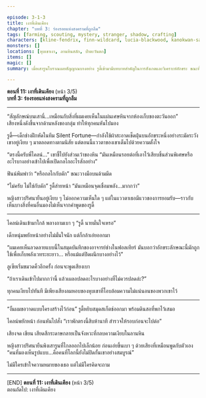 ```yaml
---

episode: 3-1-3
title: เงาที่เดินเคียง
chapter: "บทที่ 3: ร่องรอยแห่งสงครามที่ถูกลืม"
tags: [farming, scouting, mystery, stranger, shadow, crafting]
characters: [kline-fendrix, finn-wildcard, lucia-blackwood, kanokwan-sarisa, rudy-gearwright]
monsters: []
locations: [หุบเขาเงา, ลานหินสลัก, ป่าตะวันตก]
items: []
magic: []
summary: เมื่อเสารูนโบราณเผยสัญญาณบางอย่าง รูดี้เข้ามามีบทบาทสำคัญในการสังเกตและวิเคราะห์อักขระ ขณะที่ทีมเริ่มรู้สึกถึงบางสิ่งที่อยู่ใต้พื้นดิน

---
```


**ตอนที่ 11: เงาที่เดินเคียง**  (หน้า 3/5)  
**บทที่ 3: ร่องรอยแห่งสงครามที่ถูกลืม**

---

“สัญลักษณ์บนเสานี่...เหมือนกับสิ่งที่ผมเคยเห็นในแผ่นเศษหินจากห้องเก็บของตะวันออก”  
เสียงหนึ่งดังขึ้นจากด้านหลังของกลุ่ม ทำให้ทุกคนหันไปมอง

รูดี้—เด็กช่างฝึกหัดในทีม Silent Fortune—กำลังใช้ผ้าสะอาดเช็ดฝุ่นบนอักขระหนึ่งอย่างระมัดระวัง  
เขาอยู่เงียบ ๆ มาตลอดทางตามนิสัย แต่ตอนนี้แววตาของเขาเต็มไปด้วยความตั้งใจ

“ตรงนี้ครับพี่ไคลน์...” เขาชี้ไปยังส่วนเว้าของหิน “มันเหมือนรอยต่อที่เอาไว้เสียบชิ้นส่วนพิเศษหรืออะไรบางอย่างเข้าไปเพื่อเปิดกลไกอะไรสักอย่าง”

ฟินน์พึมพำว่า “หรือกลไกกับดัก” ขณะวางมือบนด้ามมีด

“ไม่ครับ ไม่ใช่กับดัก” รูดี้ส่ายหน้า “มันเหมือนจุดเชื่อมพลัง...มากกว่า”

หญิงสาวปริศนายืนอยู่เงียบ ๆ ไม่ออกความเห็นใด ๆ แต่ในแววตาเธอมีแววของการยอมรับ—ราวกับเห็นบางสิ่งที่คนอื่นมองไม่เห็นจากคำพูดของรูดี้

---

ไคลน์เดินเข้ามาใกล้ พลางถามเบา ๆ “รูดี้ นายมั่นใจเหรอ”

เด็กหนุ่มพยักหน้าอย่างไม่มั่นใจนัก แต่ก็กล้าเอ่ยออกมา

“ผมเคยเห็นลวดลายแบบนี้ในสมุดบันทึกของอาจารย์ช่างในฟอลเทียร์ มันบอกว่าอักขระลักษณะนี้มักถูกใช้เพื่อเก็บพลังเวทระยะยาว... หรือแม้แต่ปิดผนึกบางอย่างไว้”

ลูเซียเริ่มขมวดคิ้วอีกครั้ง ก่อนจะพูดเสียงเบา

“ถ้าเราเดินเข้าไปมากกว่านี้ แล้วเผลอปลดอะไรบางอย่างที่ไม่ควรปลดล่ะ?”

ทุกคนเงียบไปทันที มีเพียงเสียงลมหอบของหุบเขาที่โอบล้อมความไม่แน่นอนของพวกเขาไว้

---

“งั้นผมขอวาดแบบโครงสร้างไว้ก่อน” รูดี้หยิบสมุดสเก็ตช์ออกมา พร้อมดินสอที่พกไว้เสมอ

ไคลน์พยักหน้า ก่อนหันไปสั่ง “เราพักตรงนี้สิบห้านาที สำรวจให้รอบก่อนจะไปต่อ”

เสียงจด เขียน เสียดสีกระดาษกลายเป็นจังหวะที่กลบความเงียบในลานหิน

หญิงสาวปริศนายืนพิงเสารูนที่ไกลออกไปเล็กน้อย ก่อนเอ่ยขึ้นเบา ๆ ด้วยเสียงที่เหมือนพูดกับตัวเอง  
“คนที่มองเห็นรูปแบบ…คือคนที่โลกนี้ยังไม่ปิดกั้นเขาอย่างสมบูรณ์”

ไม่มีใครเข้าใจความหมายของเธอ แต่ไม่มีใครคิดจะถาม

---

[END] **ตอนที่ 11: เงาที่เดินเคียง** (หน้า 3/5)  
ตอนถัดไป: เงาที่เดินเคียง
